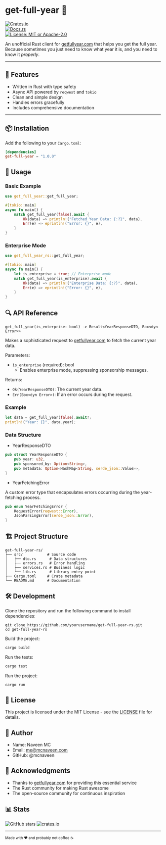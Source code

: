 
# **get-full-year 🦀**

[![Crates.io](https://img.shields.io/crates/v/get-full-year.svg)](https://crates.io/crates/get-full-year)  
[![Docs.rs](https://docs.rs/get-full-year/badge.svg)](https://docs.rs/get-full-year)  
[![License: MIT or Apache-2.0](https://img.shields.io/crates/l/get-full-year)](https://opensource.org/licenses/MIT)

An unofficial Rust client for [getfullyear.com](https://getfullyear.com) that helps you get the full year. Because sometimes you just need to know what year it is, and you need to know it _properly_.

---

## 🚀 Features

- Written in Rust with type safety
- Async API powered by `reqwest` and `tokio`
- Clean and simple design
- Handles errors gracefully
- Includes comprehensive documentation

---

## 📦 Installation

Add the following to your `Cargo.toml`:

```toml
[dependencies]
get-full-year = "1.0.0"
```

## 🔨 Usage

### Basic Example

```rust
use get_full_year::get_full_year;

#[tokio::main]
async fn main() {
    match get_full_year(false).await {
        Ok(data) => println!("Fetched Year Data: {:?}", data),
        Err(e) => eprintln!("Error: {}", e),
    }
}
```
### Enterprise Mode
```rust
use get_full_year_rs::get_full_year;

#[tokio::main]
async fn main() {
    let is_enterprise = true; // Enterprise mode
    match get_full_year(is_enterprise).await {
        Ok(data) => println!("Enterprise Data: {:?}", data),
        Err(e) => eprintln!("Error: {}", e),
    }
}
```

## 🔍 API Reference
`get_full_year(is_enterprise: bool) -> Result<YearResponseDTO, Box<dyn Error>>`

Makes a sophisticated request to [getfullyear.com](https://getfullyear.com) to fetch the current year data.

Parameters:
- `is_enterprise` (required): bool
  - Enables enterprise mode, suppressing sponsorship messages.

Returns:
- `Ok(YearResponseDTO)`: The current year data.
- `Err(Box<dyn Error>)`: If an error occurs during the request.

### Example

```rust
let data = get_full_year(false).await?;
println!("Year: {}", data.year);
```

### Data Structure

- YearResponseDTO
```rust
pub struct YearResponseDTO {
    pub year: u32,
    pub sponsored_by: Option<String>,
    pub metadata: Option<HashMap<String, serde_json::Value>>,
}
```
- YearFetchingError

A custom error type that encapsulates errors occurring during the year-fetching process.

```rust
pub enum YearFetchingError {
    RequestError(reqwest::Error),
    JsonParsingError(serde_json::Error),
}
```

## 🏗️ Project Structure
```
get-full-year-rs/
├── src/           # Source code
│   ├── dto.rs      # Data structures
│   ├── errors.rs   # Error handling
│   ├── services.rs # Business logic
│   └── lib.rs      # Library entry point
├── Cargo.toml     # Crate metadata
└── README.md      # Documentation
```

## 🛠️ Development

Clone the repository and run the following command to install dependencies:

```
git clone https://github.com/yourusername/get-full-year-rs.git
cd get-full-year-rs
```

Build the project:

```bash
cargo build
```

Run the tests:

```bash
cargo test
```

Run the project:

```bash
cargo run
```

## 📝 License

This project is licensed under the MIT License - see the [LICENSE](LICENSE) file for details.

## 👤 Author

- Name: Naveen MC
- Email: me@mcnaveen.com
- GitHub: @mcnaveen

## 🙏 Acknowledgments

- Thanks to [getfullyear.com](https://getfullyear.com) for providing this essential service
- The Rust community for making Rust awesome
- The open-source community for continuous inspiration


## 📊 Stats

![GitHub stars](https://img.shields.io/github/stars/mcnaveen/get-full-year-rs?style=social)
![crates.io](https://img.shields.io/crates/v/get-full-year?style=social)

---

<sub>Made with ❤️ and probably not coffee ☕️</sub>